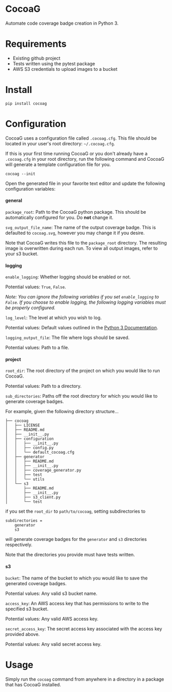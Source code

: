 CocoaG
======

Automate code coverage badge creation in Python 3.

# Requirements
- Existing github project
- Tests written using the pytest package
- AWS S3 credentials to upload images to a bucket

# Install
`pip install cocoag`

# Configuration
CocoaG uses a configuration file called `.cocoag.cfg`. 
This file should be located in your user's root directory: `~/.cocoag.cfg`.

If this is your first time running CocoaG or you don't already have a `.cocoag.cfg` in your root directory,
run the following command and CocoaG will generate a template configuration file for you.

`cocoag --init`

Open the generated file in your favorite text editor and update the following configuration variables:

#### general
`package_root`: Path to the CocoaG python package. This should be automatically configured for you.
Do **not** change it.

`svg_output_file_name`: The name of the output coverage badge. This is defaulted to `cocoag.svg`,
however you may change it if you desire. 

Note that CocoaG writes this file to the `package_root` directory.
The resulting image is overwritten during each run. To view all output images, refer to your s3 bucket. 

#### logging
`enable_logging`: Whether logging should be enabled or not.

Potential values: `True`, `False`.

*Note: You can ignore the following variables if you set `enable_logging` to `False`.
If you choose to enable logging, the following logging variables must be properly configured.*


`log_level`: The level at which you wish to log.

Potential values: Default values outlined in the 
[Python 3 Documentation](https://docs.python.org/3/howto/logging.html#when-to-use-logging).

`logging_output_file`: The file where logs should be saved.
  
Potential values: Path to a file.

#### project
`root_dir`: The root directory of the project on which you would like to run CocoaG.

Potential values: Path to a directory.

`sub_directories`: Paths off the root directory for which you would like to generate coverage badges.

For example, given the following directory structure...

```
├── cocoag
│   ├── LICENSE
│   ├── README.md
│   ├── __init__.py
│   ├── configuration
│   │   ├── __init__.py
│   │   ├── config.py
│   │   └── default_cocoag.cfg
│   ├── generator
│   │   ├── README.md
│   │   ├── __init__.py
│   │   ├── coverage_generator.py
│   │   ├── test
│   │   └── utils
│   └── s3
│       ├── README.md
│       ├── __init__.py
│       ├── s3_client.py
│       └── test
```

if you set the `root_dir` to `path/to/cocoag`, setting subdirectories to

```
subdirectories =
    generator
    s3
```

will generate coverage badges for the `generator` and `s3` directories respectively.

Note that the directories you provide must have tests written.
 
#### s3
`bucket`: The name of the bucket to which you would like to save the generated coverage badges.

Potential values: Any valid s3 bucket name.

`access_key`: An AWS access key that has permissions to write to the specified s3 bucket.

Potential values: Any valid AWS access key.

`secret_access_key`: The secret access key associated with the access key provided above.

Potential values: Any valid secret access key.

# Usage
Simply run the `cocoag` command from anywhere in a directory in a package that has CocoaG installed.



